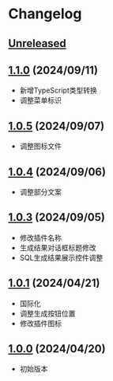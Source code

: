 # Changelog

## [Unreleased]()

## [1.1.0]() (2024/09/11)

- 新增TypeScript类型转换
- 调整菜单标识

## [1.0.5]() (2024/09/07)

- 调整图标文件

## [1.0.4]() (2024/09/06)

- 调整部分文案

## [1.0.3]() (2024/09/05)

- 修改插件名称
- 生成结果对话框标题修改
- SQL生成结果展示控件调整

## [1.0.1]() (2024/04/21)

- 国际化
- 调整生成按钮位置
- 修改插件图标

## [1.0.0]() (2024/04/20)

- 初始版本